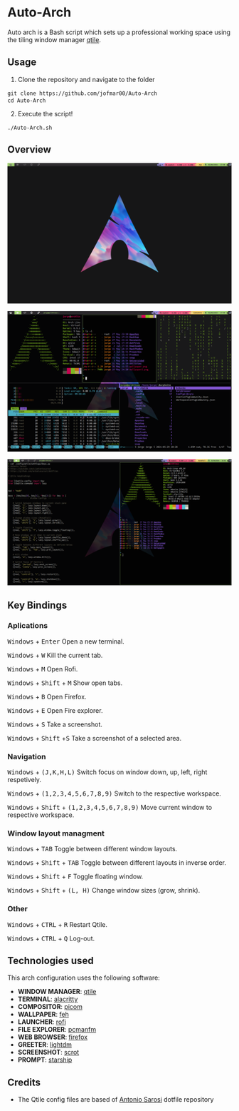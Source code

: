 # Auto-Arch
Auto arch is a Bash script which sets up a professional working space using the tiling window manager [qtile](https://qtile.org).

## Usage
1. Clone the repository and navigate to the folder
```shell
git clone https://github.com/jofmar00/Auto-Arch
cd Auto-Arch
```
2. Execute the script!
```shell 
./Auto-Arch.sh
```
## Overview
![overview1](assets/overview1.png)


![overview2](assets/overview2.png) 


![overview3](assets/overview3.png)

## Key Bindings
### Aplications
<kbd>Windows</kbd> + <kbd>Enter</kbd> Open a new terminal.

<kbd>Windows</kbd> + <kbd>W</kbd> Kill the current tab.

<kbd>Windows</kbd> + <kbd>M</kbd> Open Rofi.

<kbd>Windows</kbd> + <kbd>Shift</kbd> + <kbd>M</kbd> Show open tabs.

<kbd>Windows</kbd> + <kbd>B</kbd> Open Firefox.

<kbd>Windows</kbd> + <kbd>E</kbd> Open Fire explorer.

<kbd>Windows</kbd> + <kbd>S</kbd> Take a screenshot.

<kbd>Windows</kbd> + <kbd>Shift</kbd> +<kbd>S</kbd> Take a screenshot of a selected area.

### Navigation
<kbd>Windows</kbd> + <kbd>(J,K,H,L)</kbd> Switch focus on window down, up, left, right respetively.

<kbd>Windows</kbd> + <kbd>(1,2,3,4,5,6,7,8,9)</kbd> Switch to the respective workspace.

<kbd>Windows</kbd> + <kbd>Shift</kbd> + <kbd>(1,2,3,4,5,6,7,8,9)</kbd> Move current window to respective workspace.

### Window layout managment
<kbd>Windows</kbd> + <kbd>TAB</kbd> Toggle between different window layouts.

<kbd>Windows</kbd> + <kbd>Shift</kbd> + <kbd>TAB</kbd> Toggle between different layouts in inverse order.

<kbd>Windows</kbd> + <kbd>Shift</kbd> + <kbd>F</kbd> Toggle floating window.

<kbd>Windows</kbd> + <kbd>Shift</kbd> + <kbd>(L, H)</kbd> Change window sizes (grow, shrink).

### Other
<kbd>Windows</kbd> + <kbd>CTRL</kbd> + <kbd>R</kbd> Restart Qtile.

<kbd>Windows</kbd> + <kbd>CTRL</kbd> + <kbd>Q</kbd> Log-out.

## Technologies used
This arch configuration uses the following software:
- **WINDOW MANAGER**: [qtile](https://qtile.org)
- **TERMINAL**: [alacritty](https://github.com/alacritty/alacritty)
- **COMPOSITOR**: [picom](https://github.com/yshui/picom)
- **WALLPAPER**: [feh](https://github.com/derf/feh)
- **LAUNCHER**: [rofi](https://github.com/davatorium/rofi)
- **FILE EXPLORER**: [pcmanfm](https://wiki.archlinux.org/title/PCManFM)
- **WEB BROWSER**: [firefox](https://www.mozilla.org/en-US/firefox/new/)
- **GREETER**: [lightdm](https://wiki.archlinux.org/title/LightDM)
- **SCREENSHOT**: [scrot](https://man.archlinux.org/man/scrot.1)
- **PROMPT**: [starship](https://starship.rs)

## Credits
- The Qtile config files are based of [Antonio Sarosi](https://github.com/antoniosarosi) dotfile repository
